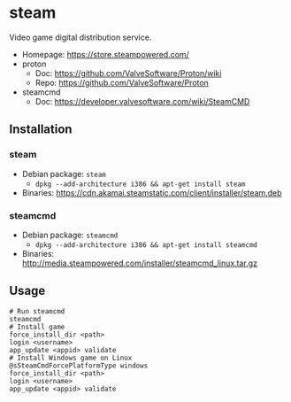 # steam

Video game digital distribution service.

- Homepage: <https://store.steampowered.com/>
- proton
  - Doc: <https://github.com/ValveSoftware/Proton/wiki>
  - Repo: <https://github.com/ValveSoftware/Proton>
- steamcmd
  - Doc: <https://developer.valvesoftware.com/wiki/SteamCMD>

## Installation

### steam

- Debian package: `steam`
  - `dpkg --add-architecture i386 && apt-get install steam`
- Binaries: <https://cdn.akamai.steamstatic.com/client/installer/steam.deb>

### steamcmd

- Debian package: `steamcmd`
  - `dpkg --add-architecture i386 && apt-get install steamcmd`
- Binaries: <http://media.steampowered.com/installer/steamcmd_linux.tar.gz>

## Usage

```text
# Run steamcmd
steamcmd
# Install game
force_install_dir <path>
login <username>
app_update <appid> validate
# Install Windows game on Linux
@sSteamCmdForcePlatformType windows
force_install_dir <path>
login <username>
app_update <appid> validate
```
